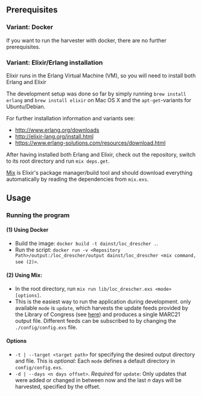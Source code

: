 ## Prerequisites 

### Variant: Docker

If you want to run the harvester with docker, there are no further prerequisites.

### Variant: Elixir/Erlang installation


Elixir runs in the Erlang Virtual Machine (VM), so you will need to install both Erlang and Elixir

The development setup was done so far by simply running  `brew install erlang` and `brew install elixir` on Mac OS X and the `apt-get`-variants for Ubuntu/Debian.

For further installation information and variants see:

* http://www.erlang.org/downloads
* http://elixir-lang.org/install.html
* https://www.erlang-solutions.com/resources/download.html


After having installed both Erlang and Elixir, check out the repository, switch to its root directory and run `mix deps.get`.    

[Mix](http://elixir-lang.org/getting-started/mix-otp/introduction-to-mix.html) is Elixir's package manager/build tool and should download everything automatically by reading the dependencies from  `mix.exs`.


## Usage

### Running the program


#### (1) Using Docker

* Build the image: `docker build -t dainst/loc_drescher .`.
* Run the script: `docker run -v <Repository Path>/output:/loc_drescher/output dainst/loc_drescher <mix command, see (2)>`.

#### (2) Using Mix:
* In the root directory, run `mix run lib/loc_drescher.exs <mode> [options]`.
* This is the easiest way to run the application during development.
 only available `mode` is `update`, which harvests the update feeds provided by the Library of Congress (see [here](http://id.loc.gov/techcenter/)) and produces a single MARC21 output file. Different feeds can be subscribed to by changing the `./config/config.exs` file.

#### Options
* `-t | --target <target path>` for specifying the desired output directory and file. This is _optional_: Each `mode` defines a default directory in `config/config.exs`.
* `-d | --days <n days offset>`. _Required_ for `update`: Only updates that were added or changed in between now and the last _n_ days will be harvested, specified by the offset.
